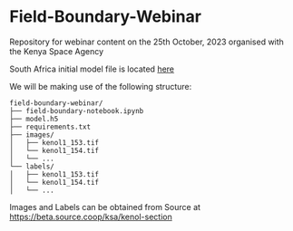 # Field-Boundary-Webinar
Repository for webinar content on the 25th October, 2023 organised with the Kenya Space Agency

South Africa initial model file is located [here](https://drive.google.com/file/d/1oT0HlIk9Wiy3PMgIuSZzdT1csnlgsN-I/view?usp=sharing)

We will be making use of the following structure:
```
field-boundary-webinar/
├── field-boundary-notebook.ipynb
├── model.h5
├── requirements.txt
├── images/
│   ├── kenol1_153.tif
│   └── kenol1_154.tif
│   └── ...
└── labels/
│   ├── kenol1_153.tif
│   └── kenol1_154.tif
│   └── ...
```

Images and Labels can be obtained from Source at https://beta.source.coop/ksa/kenol-section
